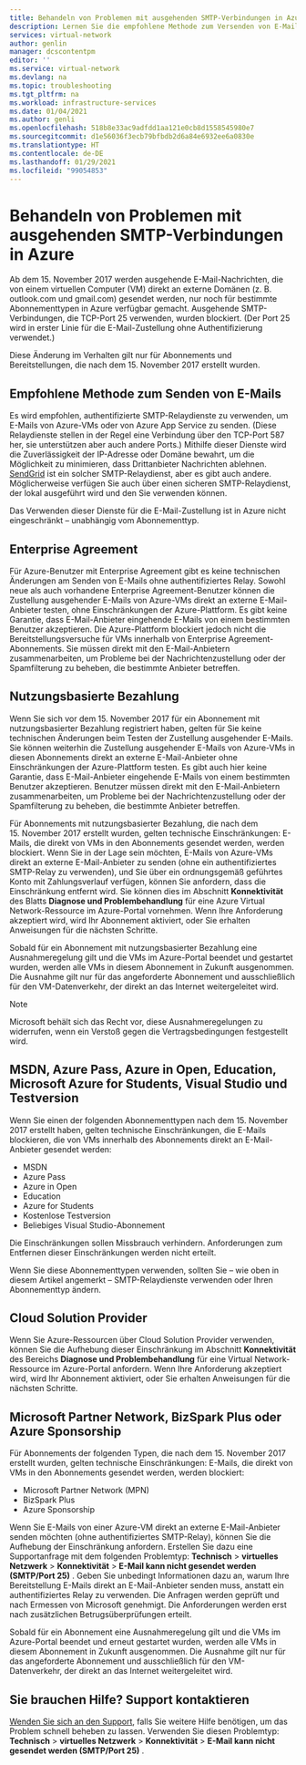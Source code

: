 ```yaml
---
title: Behandeln von Problemen mit ausgehenden SMTP-Verbindungen in Azure | Microsoft-Dokumentation
description: Lernen Sie die empfohlene Methode zum Versenden von E-Mails kennen und erfahren Sie, wie Sie Probleme mit der ausgehenden SMTP-Konnektivität in Azure beheben können.
services: virtual-network
author: genlin
manager: dcscontentpm
editor: ''
ms.service: virtual-network
ms.devlang: na
ms.topic: troubleshooting
ms.tgt_pltfrm: na
ms.workload: infrastructure-services
ms.date: 01/04/2021
ms.author: genli
ms.openlocfilehash: 518b8e33ac9adfdd1aa121e0cb8d1558545980e7
ms.sourcegitcommit: d1e56036f3ecb79bfbdb2d6a84e6932ee6a0830e
ms.translationtype: HT
ms.contentlocale: de-DE
ms.lasthandoff: 01/29/2021
ms.locfileid: "99054853"
---
```

# <a name="troubleshoot-outbound-smtp-connectivity-problems-in-azure"></a>Behandeln von Problemen mit ausgehenden SMTP-Verbindungen in Azure

Ab dem 15. November 2017 werden ausgehende E-Mail-Nachrichten, die von einem virtuellen Computer (VM) direkt an externe Domänen (z. B. outlook.com und gmail.com) gesendet werden, nur noch für bestimmte Abonnementtypen in Azure verfügbar gemacht. Ausgehende SMTP-Verbindungen, die TCP-Port 25 verwenden, wurden blockiert. (Der Port 25 wird in erster Linie für die E-Mail-Zustellung ohne Authentifizierung verwendet.)

Diese Änderung im Verhalten gilt nur für Abonnements und Bereitstellungen, die nach dem 15. November 2017 erstellt wurden.

## <a name="recommended-method-of-sending-email"></a>Empfohlene Methode zum Senden von E-Mails

Es wird empfohlen, authentifizierte SMTP-Relaydienste zu verwenden, um E-Mails von Azure-VMs oder von Azure App Service zu senden. (Diese Relaydienste stellen in der Regel eine Verbindung über den TCP-Port 587 her, sie unterstützen aber auch andere Ports.) Mithilfe dieser Dienste wird die Zuverlässigkeit der IP-Adresse oder Domäne bewahrt, um die Möglichkeit zu minimieren, dass Drittanbieter Nachrichten ablehnen. [SendGrid](https://sendgrid.com/partners/azure/) ist ein solcher SMTP-Relaydienst, aber es gibt auch andere. Möglicherweise verfügen Sie auch über einen sicheren SMTP-Relaydienst, der lokal ausgeführt wird und den Sie verwenden können.

Das Verwenden dieser Dienste für die E-Mail-Zustellung ist in Azure nicht eingeschränkt – unabhängig vom Abonnementtyp.

## <a name="enterprise-agreement"></a>Enterprise Agreement

Für Azure-Benutzer mit Enterprise Agreement gibt es keine technischen Änderungen am Senden von E-Mails ohne authentifiziertes Relay. Sowohl neue als auch vorhandene Enterprise Agreement-Benutzer können die Zustellung ausgehender E-Mails von Azure-VMs direkt an externe E-Mail-Anbieter testen, ohne Einschränkungen der Azure-Plattform. Es gibt keine Garantie, dass E-Mail-Anbieter eingehende E-Mails von einem bestimmten Benutzer akzeptieren. Die Azure-Plattform blockiert jedoch nicht die Bereitstellungsversuche für VMs innerhalb von Enterprise Agreement-Abonnements. Sie müssen direkt mit den E-Mail-Anbietern zusammenarbeiten, um Probleme bei der Nachrichtenzustellung oder der Spamfilterung zu beheben, die bestimmte Anbieter betreffen.

## <a name="pay-as-you-go"></a>Nutzungsbasierte Bezahlung

Wenn Sie sich vor dem 15. November 2017 für ein Abonnement mit nutzungsbasierter Bezahlung registriert haben, gelten für Sie keine technischen Änderungen beim Testen der Zustellung ausgehender E-Mails. Sie können weiterhin die Zustellung ausgehender E-Mails von Azure-VMs in diesen Abonnements direkt an externe E-Mail-Anbieter ohne Einschränkungen der Azure-Plattform testen. Es gibt auch hier keine Garantie, dass E-Mail-Anbieter eingehende E-Mails von einem bestimmten Benutzer akzeptieren. Benutzer müssen direkt mit den E-Mail-Anbietern zusammenarbeiten, um Probleme bei der Nachrichtenzustellung oder der Spamfilterung zu beheben, die bestimmte Anbieter betreffen.

Für Abonnements mit nutzungsbasierter Bezahlung, die nach dem 15. November 2017 erstellt wurden, gelten technische Einschränkungen: E-Mails, die direkt von VMs in den Abonnements gesendet werden, werden blockiert. Wenn Sie in der Lage sein möchten, E-Mails von Azure-VMs direkt an externe E-Mail-Anbieter zu senden (ohne ein authentifiziertes SMTP-Relay zu verwenden), und Sie über ein ordnungsgemäß geführtes Konto mit Zahlungsverlauf verfügen, können Sie anfordern, dass die Einschränkung entfernt wird. Sie können dies im Abschnitt **Konnektivität** des Blatts **Diagnose und Problembehandlung** für eine Azure Virtual Network-Ressource im Azure-Portal vornehmen. Wenn Ihre Anforderung akzeptiert wird, wird Ihr Abonnement aktiviert, oder Sie erhalten Anweisungen für die nächsten Schritte. 

Sobald für ein Abonnement mit nutzungsbasierter Bezahlung eine Ausnahmeregelung gilt und die VMs im Azure-Portal beendet und gestartet wurden, werden alle VMs in diesem Abonnement in Zukunft ausgenommen. Die Ausnahme gilt nur für das angeforderte Abonnement und ausschließlich für den VM-Datenverkehr, der direkt an das Internet weitergeleitet wird.

> [!NOTE]
> Microsoft behält sich das Recht vor, diese Ausnahmeregelungen zu widerrufen, wenn ein Verstoß gegen die Vertragsbedingungen festgestellt wird.

## <a name="msdn-azure-pass-azure-in-open-education-azure-for-students-visual-studio-and-free-trial"></a>MSDN, Azure Pass, Azure in Open, Education, Microsoft Azure for Students, Visual Studio und Testversion

Wenn Sie einen der folgenden Abonnementtypen nach dem 15. November 2017 erstellt haben, gelten technische Einschränkungen, die E-Mails blockieren, die von VMs innerhalb des Abonnements direkt an E-Mail-Anbieter gesendet werden:
- MSDN
- Azure Pass
- Azure in Open
- Education
- Azure for Students
- Kostenlose Testversion
- Beliebiges Visual Studio-Abonnement  

Die Einschränkungen sollen Missbrauch verhindern. Anforderungen zum Entfernen dieser Einschränkungen werden nicht erteilt.

Wenn Sie diese Abonnementtypen verwenden, sollten Sie – wie oben in diesem Artikel angemerkt – SMTP-Relaydienste verwenden oder Ihren Abonnementtyp ändern.

## <a name="cloud-solution-provider"></a>Cloud Solution Provider

Wenn Sie Azure-Ressourcen über Cloud Solution Provider verwenden, können Sie die Aufhebung dieser Einschränkung im Abschnitt **Konnektivität** des Bereichs **Diagnose und Problembehandlung** für eine Virtual Network-Ressource im Azure-Portal anfordern. Wenn Ihre Anforderung akzeptiert wird, wird Ihr Abonnement aktiviert, oder Sie erhalten Anweisungen für die nächsten Schritte.

## <a name="microsoft-partner-network-bizspark-plus-or-azure-sponsorship"></a>Microsoft Partner Network, BizSpark Plus oder Azure Sponsorship

Für Abonnements der folgenden Typen, die nach dem 15. November 2017 erstellt wurden, gelten technische Einschränkungen: E-Mails, die direkt von VMs in den Abonnements gesendet werden, werden blockiert:

- Microsoft Partner Network (MPN)
- BizSpark Plus
- Azure Sponsorship

Wenn Sie E-Mails von einer Azure-VM direkt an externe E-Mail-Anbieter senden möchten (ohne authentifiziertes SMTP-Relay), können Sie die Aufhebung der Einschränkung anfordern. Erstellen Sie dazu eine Supportanfrage mit dem folgenden Problemtyp: **Technisch** > **virtuelles Netzwerk** > **Konnektivität** > **E-Mail kann nicht gesendet werden (SMTP/Port 25)** . Geben Sie unbedingt Informationen dazu an, warum Ihre Bereitstellung E-Mails direkt an E-Mail-Anbieter senden muss, anstatt ein authentifiziertes Relay zu verwenden. Die Anfragen werden geprüft und nach Ermessen von Microsoft genehmigt. Die Anforderungen werden erst nach zusätzlichen Betrugsüberprüfungen erteilt. 

Sobald für ein Abonnement eine Ausnahmeregelung gilt und die VMs im Azure-Portal beendet und erneut gestartet wurden, werden alle VMs in diesem Abonnement in Zukunft ausgenommen. Die Ausnahme gilt nur für das angeforderte Abonnement und ausschließlich für den VM-Datenverkehr, der direkt an das Internet weitergeleitet wird.

## <a name="need-help-contact-support"></a>Sie brauchen Hilfe? Support kontaktieren

[Wenden Sie sich an den Support](https://portal.azure.com/?#blade/Microsoft_Azure_Support/HelpAndSupportBlade), falls Sie weitere Hilfe benötigen, um das Problem schnell beheben zu lassen. Verwenden Sie diesen Problemtyp: **Technisch** > **virtuelles Netzwerk** > **Konnektivität** > **E-Mail kann nicht gesendet werden (SMTP/Port 25)** .
